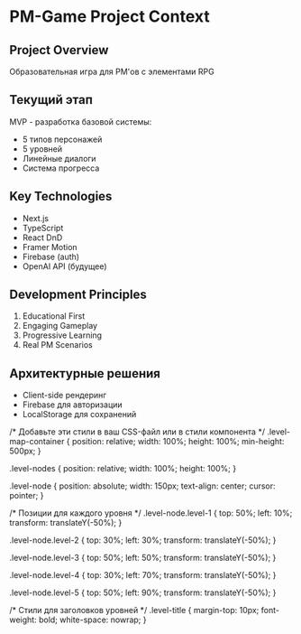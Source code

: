 # PM-Game Project Context

## Project Overview
Образовательная игра для PM'ов с элементами RPG

## Текущий этап
MVP - разработка базовой системы:
- 5 типов персонажей
- 5 уровней
- Линейные диалоги
- Система прогресса

## Key Technologies
- Next.js
- TypeScript
- React DnD
- Framer Motion
- Firebase (auth)
- OpenAI API (будущее)

## Development Principles
1. Educational First
2. Engaging Gameplay
3. Progressive Learning
4. Real PM Scenarios

## Архитектурные решения
- Client-side рендеринг
- Firebase для авторизации
- LocalStorage для сохранений 

/* Добавьте эти стили в ваш CSS-файл или в стили компонента */
.level-map-container {
  position: relative;
  width: 100%;
  height: 100%;
  min-height: 500px;
}

.level-nodes {
  position: relative;
  width: 100%;
  height: 100%;
}

.level-node {
  position: absolute;
  width: 150px;
  text-align: center;
  cursor: pointer;
}

/* Позиции для каждого уровня */
.level-node.level-1 {
  top: 50%;
  left: 10%;
  transform: translateY(-50%);
}

.level-node.level-2 {
  top: 30%;
  left: 30%;
  transform: translateY(-50%);
}

.level-node.level-3 {
  top: 50%;
  left: 50%;
  transform: translateY(-50%);
}

.level-node.level-4 {
  top: 30%;
  left: 70%;
  transform: translateY(-50%);
}

.level-node.level-5 {
  top: 50%;
  left: 90%;
  transform: translateY(-50%);
}

/* Стили для заголовков уровней */
.level-title {
  margin-top: 10px;
  font-weight: bold;
  white-space: nowrap;
} 